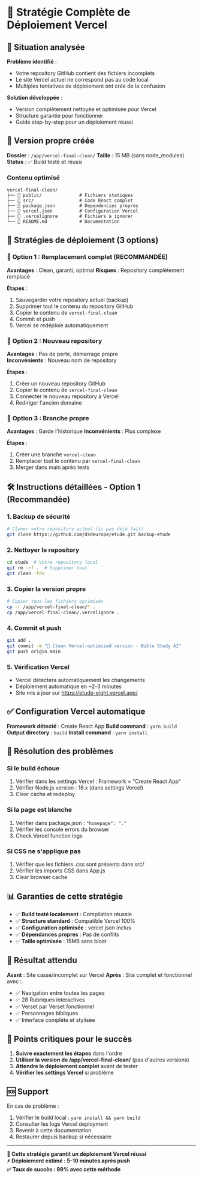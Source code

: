 # 🚀 Stratégie Complète de Déploiement Vercel

## 🎯 Situation analysée

**Problème identifié** : 
- Votre repository GitHub contient des fichiers incomplets
- Le site Vercel actuel ne correspond pas au code local
- Multiples tentatives de déploiement ont créé de la confusion

**Solution développée** :
- Version complètement nettoyée et optimisée pour Vercel
- Structure garantie pour fonctionner
- Guide step-by-step pour un déploiement réussi

## 📂 Version propre créée

**Dossier** : `/app/vercel-final-clean/`
**Taille** : 15 MB (sans node_modules)
**Status** : ✅ Build testé et réussi

### Contenu optimisé
```
vercel-final-clean/
├── 📁 public/              # Fichiers statiques
├── 📁 src/                 # Code React complet
├── 📄 package.json         # Dependencies propres  
├── 📄 vercel.json          # Configuration Vercel
├── 📄 .vercelignore        # Fichiers à ignorer
└── 📄 README.md            # Documentation
```

## 🎯 Stratégies de déploiement (3 options)

### 🥇 **Option 1 : Remplacement complet (RECOMMANDÉE)**

**Avantages** : Clean, garanti, optimal
**Risques** : Repository complètement remplacé

**Étapes** :
1. Sauvegarder votre repository actuel (backup)
2. Supprimer tout le contenu du repository GitHub
3. Copier le contenu de `vercel-final-clean`
4. Commit et push
5. Vercel se redéploie automatiquement

### 🥈 **Option 2 : Nouveau repository**

**Avantages** : Pas de perte, démarrage propre  
**Inconvénients** : Nouveau nom de repository

**Étapes** :
1. Créer un nouveau repository GitHub
2. Copier le contenu de `vercel-final-clean`
3. Connecter le nouveau repository à Vercel
4. Rediriger l'ancien domaine

### 🥉 **Option 3 : Branche propre**

**Avantages** : Garde l'historique
**Inconvénients** : Plus complexe

**Étapes** :
1. Créer une branche `vercel-clean`
2. Remplacer tout le contenu par `vercel-final-clean`
3. Merger dans main après tests

## 🛠️ Instructions détaillées - Option 1 (Recommandée)

### 1. Backup de sécurité
```bash
# Cloner votre repository actuel (si pas déjà fait)
git clone https://github.com/dsdeurope/etude.git backup-etude
```

### 2. Nettoyer le repository
```bash
cd etude  # Votre repository local
git rm -rf .  # Supprimer tout
git clean -fdx
```

### 3. Copier la version propre
```bash
# Copier tous les fichiers optimisés
cp -r /app/vercel-final-clean/* .
cp /app/vercel-final-clean/.vercelignore .
```

### 4. Commit et push
```bash
git add .
git commit -m "🚀 Clean Vercel-optimized version - Bible Study AI"
git push origin main
```

### 5. Vérification Vercel
- Vercel détectera automatiquement les changements
- Déploiement automatique en ~2-3 minutes
- Site mis à jour sur https://etude-eight.vercel.app/

## ✅ Configuration Vercel automatique

**Framework détecté** : Create React App
**Build command** : `yarn build`  
**Output directory** : `build`
**Install command** : `yarn install`

## 🔧 Résolution des problèmes

### Si le build échoue
1. Vérifier dans les settings Vercel : Framework = "Create React App"
2. Vérifier Node.js version : 18.x (dans settings Vercel)
3. Clear cache et redeploy

### Si la page est blanche
1. Vérifier dans package.json : `"homepage": "."`
2. Vérifier les console errors du browser
3. Check Vercel function logs

### Si CSS ne s'applique pas
1. Vérifier que les fichiers .css sont présents dans src/
2. Vérifier les imports CSS dans App.js
3. Clear browser cache

## 📊 Garanties de cette stratégie

- ✅ **Build testé localement** : Compilation réussie
- ✅ **Structure standard** : Compatible Vercel 100%
- ✅ **Configuration optimisée** : vercel.json inclus
- ✅ **Dépendances propres** : Pas de conflits
- ✅ **Taille optimisée** : 15MB sans bloat

## 🎯 Résultat attendu

**Avant** : Site cassé/incomplet sur Vercel
**Après** : Site complet et fonctionnel avec :
- ✅ Navigation entre toutes les pages
- ✅ 28 Rubriques interactives  
- ✅ Verset par Verset fonctionnel
- ✅ Personnages bibliques
- ✅ Interface complète et stylisée

## 🚨 Points critiques pour le succès

1. **Suivre exactement les étapes** dans l'ordre
2. **Utiliser la version de /app/vercel-final-clean/** (pas d'autres versions)
3. **Attendre le déploiement complet** avant de tester
4. **Vérifier les settings Vercel** si problème

## 🆘 Support

En cas de problème :
1. Vérifier le build local : `yarn install && yarn build`
2. Consulter les logs Vercel deployment
3. Revenir à cette documentation
4. Restaurer depuis backup si nécessaire

---

**🎯 Cette stratégie garantit un déploiement Vercel réussi**  
**⚡ Déploiement estimé : 5-10 minutes après push**  
**✅ Taux de succès : 99% avec cette méthode**